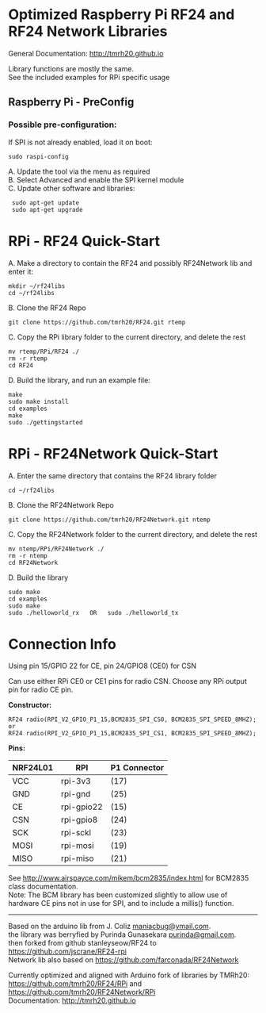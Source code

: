 # Optimized Raspberry Pi RF24 and RF24 Network Libraries  

 General Documentation: http://tmrh20.github.io  
   
 Library functions are mostly the same.  
 See the included examples for RPi specific usage  
 
## Raspberry Pi - PreConfig
    
### Possible pre-configuration:  
If SPI is not already enabled, load it on boot:   

    sudo raspi-config  

A. Update the tool via the menu as required  
B. Select Advanced and enable the SPI kernel module      
C. Update other software and libraries:  

     sudo apt-get update  
     sudo apt-get upgrade  


# RPi - RF24 Quick-Start  
     
A. Make a directory to contain the RF24 and possibly RF24Network lib and enter it:  

    mkdir ~/rf24libs  
    cd ~/rf24libs  

B.  Clone the RF24 Repo  

    git clone https://github.com/tmrh20/RF24.git rtemp  

C.  Copy the RPi library folder to the current directory, and delete the rest  

    mv rtemp/RPi/RF24 ./  
    rm -r rtemp  
    cd RF24  

D. Build the library, and run an example file:  

    make  
    sudo make install
    cd examples  
    make
    sudo ./gettingstarted  
  

# RPi - RF24Network Quick-Start  

A. Enter the same directory that contains the RF24 library folder  

    cd ~/rf24libs  

B. Clone the RF24Network Repo  

    git clone https://github.com/tmrh20/RF24Network.git ntemp  

C. Copy the RF24Network folder to the current directory, and delete the rest  

    mv ntemp/RPi/RF24Network ./  
    rm -r ntemp  
    cd RF24Network  

D. Build the library  

    sudo make  
    cd examples  
    sudo make  
    sudo ./helloworld_rx   OR   sudo ./helloworld_tx  
  

# Connection Info

Using pin 15/GPIO 22 for CE, pin 24/GPIO8 (CE0) for CSN

Can use either RPi CE0 or CE1 pins for radio CSN.
Choose any RPi output pin for radio CE pin.

**Constructor:**

    RF24 radio(RPI_V2_GPIO_P1_15,BCM2835_SPI_CS0, BCM2835_SPI_SPEED_8MHZ);
    or
    RF24 radio(RPI_V2_GPIO_P1_15,BCM2835_SPI_CS1, BCM2835_SPI_SPEED_8MHZ);

**Pins:**  

| NRF24L01 | RPI        | P1 Connector |  
|----------|------------|--------------|  
| VCC      | rpi-3v3    |     (17)     |  
| GND      | rpi-gnd    |     (25)     |  
| CE       | rpi-gpio22 |     (15)     |  
| CSN      | rpi-gpio8  |     (24)     |  
| SCK      | rpi-sckl   |     (23)     |  
| MOSI     | rpi-mosi   |     (19)     |  
| MISO     | rpi-miso   |     (21)     |  
  
  
See http://www.airspayce.com/mikem/bcm2835/index.html for BCM2835 class documentation.  
Note: The BCM library has been customized slightly to allow use of hardware CE pins not
in use for SPI, and to include a millis() function.  
   
****************
  
Based on the arduino lib from J. Coliz <maniacbug@ymail.com>.  
the library was berryfied by Purinda Gunasekara <purinda@gmail.com>.  
then forked from github stanleyseow/RF24 to https://github.com/jscrane/RF24-rpi  
Network lib also based on https://github.com/farconada/RF24Network

Currently optimized and aligned with Arduino fork of libraries by TMRh20:  
https://github.com/tmrh20/RF24/RPi and https://github.com/tmrh20/RF24Network/RPi  
Documentation: http://tmrh20.github.io


